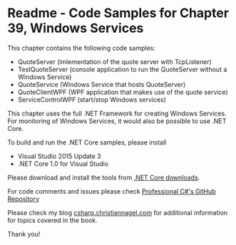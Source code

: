 # Readme - Code Samples for Chapter 39, Windows Services

This chapter contains the following code samples:

* QuoteServer (imlementation of the quote server with TcpListener)
* TestQuoteServer (console application to run the QuoteServer without a Windows Service)
* QuoteService (Windows Service that hosts QuoteServer)
* QuoteClientWPF (WPF application that makes use of the quote service)
* ServiceControlWPF (start/stop Windows services)

This chapter uses the full .NET Framework for creating Windows Services. For monitoring of Windows Services, it would also be possible to use .NET Core.

To build and run the .NET Core samples, please install
* Visual Studio 2015 Update 3
* .NET Core 1.0 for Visual Studio

Please download and install the tools from [.NET Core downloads](https://www.microsoft.com/net/core#windows).
 
For code comments and issues please check [Professional C#'s GitHub Repository](https://github.com/ProfessionalCSharp/ProfessionalCSharp6)

Please check my blog [csharp.christiannagel.com](https://csharp.christiannagel.com "csharp.christiannagel.com") for additional information for topics covered in the book.

Thank you!
